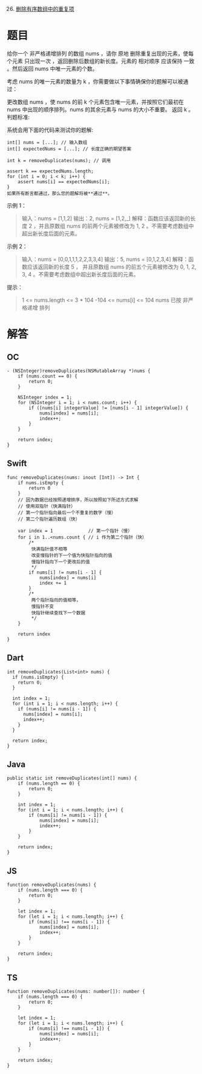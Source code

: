 26. [删除有序数组中的重复项](https://leetcode.cn/problems/remove-duplicates-from-sorted-array/description/)

# 题目
给你一个 非严格递增排列 的数组 nums ，请你 原地 删除重复出现的元素，使每个元素 只出现一次 ，返回删除后数组的新长度。元素的 相对顺序 应该保持 一致 。然后返回 nums 中唯一元素的个数。

考虑 nums 的唯一元素的数量为 k ，你需要做以下事情确保你的题解可以被通过：

更改数组 nums ，使 nums 的前 k 个元素包含唯一元素，并按照它们最初在 nums 中出现的顺序排列。nums 的其余元素与 nums 的大小不重要。
返回 k 。
判题标准:

系统会用下面的代码来测试你的题解:
```
int[] nums = [...]; // 输入数组
int[] expectedNums = [...]; // 长度正确的期望答案

int k = removeDuplicates(nums); // 调用

assert k == expectedNums.length;
for (int i = 0; i < k; i++) {
    assert nums[i] == expectedNums[i];
}
如果所有断言都通过，那么您的题解将被**通过**。
```

示例 1：
> 输入：nums = [1,1,2]
> 输出：2, nums = [1,2,_]
> 解释：函数应该返回新的长度 2 ，并且原数组 nums 的前两个元素被修改为 1, 2 。不需要考虑数组中超出新长度后面的元素。

示例 2：
> 输入：nums = [0,0,1,1,1,2,2,3,3,4]
> 输出：5, nums = [0,1,2,3,4]
> 解释：函数应该返回新的长度 5 ， 并且原数组 nums 的前五个元素被修改为 0, 1, 2, 3, 4 。不需要考虑数组中超出新长度后面的元素。

提示：
> 1 <= nums.length <= 3 * 104
> -104 <= nums[i] <= 104
> nums 已按 非严格递增 排列
 

# 解答
## OC
```
- (NSInteger)removeDuplicates(NSMutableArray *)nums {
    if (nums.count == 0) {
        return 0;
    }
    
    NSInteger index = 1;
    for (NSInteger i = 1; i < nums.count; i++) {
        if ([nums[i] integerValue] != [nums[i - 1] integerValue]) {
            nums[index] = nums[i];
            index++;
        }
    }
    
    return index;
}
```

## Swift
```
func removeDuplicates(nums: inout [Int]) -> Int {
    if nums.isEmpty {
        return 0
    }
    // 因为数据已经按照递增排序，所以按照如下所述方式求解
    // 使用双指针（快满指针）
    // 第一个指针指向最后一个不重复的数字（慢）
    // 第二个指针遍历数组（快）
    
    var index = 1             // 第一个指针（慢）
    for i in 1..<nums.count { // i 作为第二个指针（快）
        /*
         快满指针值不相等
         改变慢指针的下一个值为快指针指向的值
         慢指针指向下一个更改后的值
         */
        if nums[i] != nums[i - 1] {
            nums[index] = nums[i]
            index += 1
        }
        /* 
         两个指针指向的值相等，
         慢指针不变
         快指针继续查找下一个数据
         */
    }
    
    return index
}
```

## Dart
```
int removeDuplicates(List<int> nums) {
  if (nums.isEmpty) {
    return 0;
  }

  int index = 1;
  for (int i = 1; i < nums.length; i++) {
    if (nums[i] != nums[i - 1]) {
      nums[index] = nums[i];
      index++;
    }
  }

  return index;
}
```

## Java
```
public static int removeDuplicates(int[] nums) {
    if (nums.length == 0) {
        return 0;
    }

    int index = 1;
    for (int i = 1; i < nums.length; i++) {
        if (nums[i] != nums[i - 1]) {
            nums[index] = nums[i];
            index++;
        }
    }

    return index;
}
```

## JS
```
function removeDuplicates(nums) {
    if (nums.length === 0) {
        return 0;
    }

    let index = 1;
    for (let i = 1; i < nums.length; i++) {
        if (nums[i] !== nums[i - 1]) {
            nums[index] = nums[i];
            index++;
        }
    }

    return index;
}
```

## TS
```
function removeDuplicates(nums: number[]): number {
    if (nums.length === 0) {
        return 0;
    }

    let index = 1;
    for (let i = 1; i < nums.length; i++) {
        if (nums[i] !== nums[i - 1]) {
            nums[index] = nums[i];
            index++;
        }
    }

    return index;
}
```
